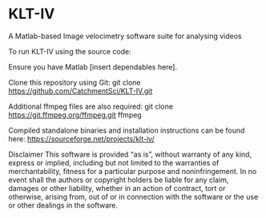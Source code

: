 # KLT-IV

A Matlab-based Image velocimetry software suite for analysing videos

To run KLT-IV using the source code:

Ensure you have Matlab [insert dependables here].

Clone this repository using Git:
git clone https://github.com/CatchmentSci/KLT-IV.git

Additional ffmpeg files are also required:
git clone https://git.ffmpeg.org/ffmpeg.git ffmpeg

Compiled standalone binaries and installation instructions can be found here: https://sourceforge.net/projects/klt-iv/

Disclaimer
This software is provided “as is”, without warranty of any kind, express or implied, including but not limited to the warranties of merchantability, fitness for a particular purpose and noninfringement. In no event shall the authors or copyright holders be liable for any claim, damages or other liability, whether in an action of contract, tort or otherwise, arising from, out of or in connection with the software or the use or other dealings in the software.
